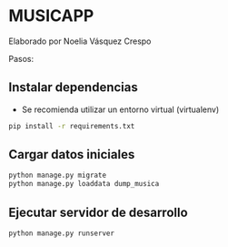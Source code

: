 # MUSICAPP

Elaborado por Noelia Vásquez Crespo

Pasos: 

## Instalar dependencias

- Se recomienda utilizar un entorno virtual (virtualenv)

```sh
pip install -r requirements.txt
```

## Cargar datos iniciales

```sh
python manage.py migrate
python manage.py loaddata dump_musica
```

## Ejecutar servidor de desarrollo

```sh
python manage.py runserver
```